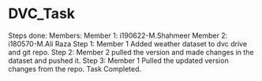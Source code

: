 # DVC_Task
<!-- dvc remote add -d gdrive drive/u/3/folders/1BibpuapkuAAfBCuCV7bVycWr42FN2owV 
dvc push -r gdrive
dvc pull -r gdrive -->
Steps done: 
Members: 
Member 1: i190622-M.Shahmeer
Member 2: i180570-M.Ali Raza
Step 1: Member 1 Added weather dataset to dvc drive and git repo.
Step 2: Member 2 pulled the version and made changes in the dataset and pushed it.
Step 3: Member 1 Pulled the updated version changes from the repo.
Task Completed.